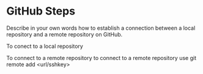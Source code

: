 # GitHub Steps

Describe in your own words how to establish a connection between a local repository and a remote repository on GitHub.

To conect to a local repository

To connect to a remote repository
to connect to a remote repository use git remote add <url/sshkey>